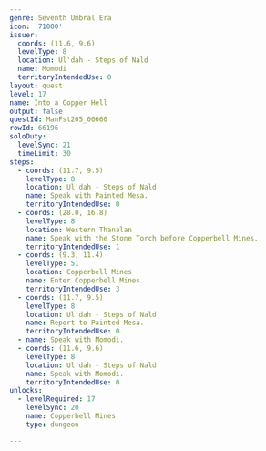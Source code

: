 ```yaml
---
genre: Seventh Umbral Era
icon: '71000'
issuer:
  coords: (11.6, 9.6)
  levelType: 8
  location: Ul'dah - Steps of Nald
  name: Momodi
  territoryIntendedUse: 0
layout: quest
level: 17
name: Into a Copper Hell
output: false
questId: ManFst205_00660
rowId: 66196
soloDuty:
  levelSync: 21
  timeLimit: 30
steps:
  - coords: (11.7, 9.5)
    levelType: 8
    location: Ul'dah - Steps of Nald
    name: Speak with Painted Mesa.
    territoryIntendedUse: 0
  - coords: (28.0, 16.8)
    levelType: 8
    location: Western Thanalan
    name: Speak with the Stone Torch before Copperbell Mines.
    territoryIntendedUse: 1
  - coords: (9.3, 11.4)
    levelType: 51
    location: Copperbell Mines
    name: Enter Copperbell Mines.
    territoryIntendedUse: 3
  - coords: (11.7, 9.5)
    levelType: 8
    location: Ul'dah - Steps of Nald
    name: Report to Painted Mesa.
    territoryIntendedUse: 0
  - name: Speak with Momodi.
  - coords: (11.6, 9.6)
    levelType: 8
    location: Ul'dah - Steps of Nald
    name: Speak with Momodi.
    territoryIntendedUse: 0
unlocks:
  - levelRequired: 17
    levelSync: 20
    name: Copperbell Mines
    type: dungeon

---
```

